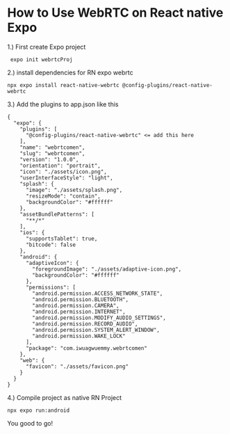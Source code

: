 # How to Use WebRTC on React native Expo

1.) First create Expo project 

```
 expo init webrtcProj
```

2.) install dependencies for RN expo webrtc

```
npx expo install react-native-webrtc @config-plugins/react-native-webrtc
```

3.) Add the plugins to app.json like this 

```
{
  "expo": {
    "plugins": [
      "@config-plugins/react-native-webrtc" <= add this here 
    ],
    "name": "webrtcomen",
    "slug": "webrtcomen",
    "version": "1.0.0",
    "orientation": "portrait",
    "icon": "./assets/icon.png",
    "userInterfaceStyle": "light",
    "splash": {
      "image": "./assets/splash.png",
      "resizeMode": "contain",
      "backgroundColor": "#ffffff"
    },
    "assetBundlePatterns": [
      "**/*"
    ],
    "ios": {
      "supportsTablet": true,
      "bitcode": false
    },
    "android": {
      "adaptiveIcon": {
        "foregroundImage": "./assets/adaptive-icon.png",
        "backgroundColor": "#ffffff"
      },
      "permissions": [
        "android.permission.ACCESS_NETWORK_STATE",
        "android.permission.BLUETOOTH",
        "android.permission.CAMERA",
        "android.permission.INTERNET",
        "android.permission.MODIFY_AUDIO_SETTINGS",
        "android.permission.RECORD_AUDIO",
        "android.permission.SYSTEM_ALERT_WINDOW",
        "android.permission.WAKE_LOCK"
      ],
      "package": "com.iwuagwuemmy.webrtcomen"
    },
    "web": {
      "favicon": "./assets/favicon.png"
    }
  }
}
```

4.) Compile project as native RN Project

```
npx expo run:android
```

You good to go!
